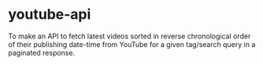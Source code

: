 # youtube-api
To make an API to fetch latest videos sorted in reverse chronological order of their publishing date-time from YouTube for a given tag/search query in a paginated response.
